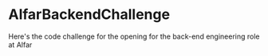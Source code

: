 # AlfarBackendChallenge
Here's the code challenge for the opening for the back-end engineering role at Alfar
